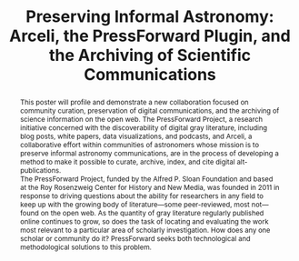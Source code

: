 ---
abstract: 'This poster will profile and demonstrate a new collaboration focused on
  community curation, preservation of digital communications, and the archiving of
  science information on the open web. The PressForward Project, a research initiative
  concerned with the discoverability of digital gray literature, including blog posts,
  white papers, data visualizations, and podcasts, and Arceli, a collaborative effort
  within communities of astronomers whose mission is to preserve informal astronomy
  communications, are in the process of developing a method to make it possible to
  curate, archive, index, and cite digital alt-publications.


  The PressForward Project, funded by the Alfred P. Sloan Foundation and based at
  the Roy Rosenzweig Center for History and New Media, was founded in 2011 in response
  to driving questions about the ability for researchers in any field to keep up with
  the growing body of literature—some peer-reviewed, most not—found on the open web.
  As the quantity of gray literature regularly published online continues to grow,
  so does the task of locating and evaluating the work most relevant to a particular
  area of scholarly investigation. How does any one scholar or community do it? PressForward
  seeks both technological and methodological solutions to this problem.'
creators:
- Olson, Eric
- Cruz, Kelle
- Westcott, Stephanie
date: null
document_url: https://services.phaidra.univie.ac.at/api/object/o:429610/download
grand_parent: iPRES
institutions: []
keywords:
- digital preservation
- digital curation
- chapel hill
landing_page_url: https://phaidra.univie.ac.at/o:429610
language: eng
layout: publication
license: CC BY 4.0 International
notes_url: null
parent: iPRES 2015
presentation_url: null
size: 254600
source_name: iPRES
title: 'Preserving Informal Astronomy: Arceli, the PressForward Plugin, and the Archiving
  of Scientific Communications'
type: poster
year: 2015
---